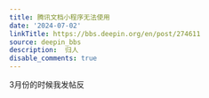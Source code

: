 ```yaml
---
title: 腾讯文档小程序无法使用
date: '2024-07-02'
linkTitle: https://bbs.deepin.org/en/post/274611
source: deepin_bbs
description:  归人 
disable_comments: true
---
```

3月份的时候我发帖反

